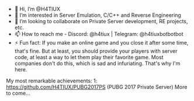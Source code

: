 - 👋 Hi, I’m @H4TIUX
- 👀 I’m interested in Server Emulation, C/C++ and Reverse Engineering
- 💞️ I’m looking to collaborate on Private Server development, RE projects, etc.
- 📫 How to reach me - Discord: @h4tiux | Telegram: @h4tiuxbotbotbot
- ⚡ Fun fact: If you make an online game and you close it after some time, that's fine. But at least, you should provide your players with server code, at least a way to let them play their favorite game. Most companies don't do this, which is sad and infuriating. That's why I'm here. 

My most remarkable achievements:
1: https://github.com/H4TIUX/PUBG2017PS (PUBG 2017 Private Server)
More to come...
